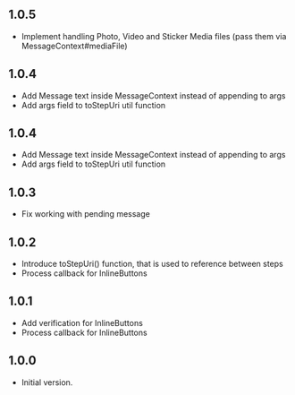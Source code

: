 ## 1.0.5
- Implement handling Photo, Video and Sticker Media files (pass them via MessageContext#mediaFile)

## 1.0.4
- Add Message text inside MessageContext instead of appending to args
- Add args field to toStepUri util function

## 1.0.4
- Add Message text inside MessageContext instead of appending to args
- Add args field to toStepUri util function

## 1.0.3
- Fix working with pending message

## 1.0.2
- Introduce toStepUri() function, that is used to reference between steps
- Process callback for InlineButtons

## 1.0.1
- Add verification for InlineButtons
- Process callback for InlineButtons

## 1.0.0
- Initial version.
